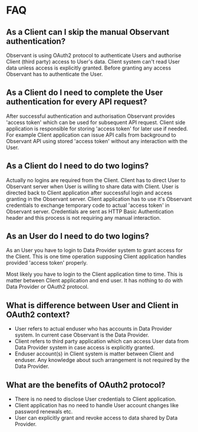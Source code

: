 # FAQ

## As a Client can I skip the manual Observant authentication?
Observant is using OAuth2 protocol to authenticate Users and authorise Client (third party) access to User's data. Client system can't read User data unless access is explicitly granted. Before granting any access Observant has to authenticate the User.

## As a Client do I need to complete the User authentication for every API request?
After successful authentication and authorisation Observant provides 'access token' which can be used for subsequent API request. Client side application is responsible for storing 'access token' for later use if needed. For example Client application can issue API calls from background to Observant API using stored 'access token' without any interaction with the User.

## As a Client do I need to do two logins?
Actually no logins are required from the Client. Client has to direct User to Observant server when User is willing to share data with Client. User is directed back to Client application after successful login and access granting in the Observant server. Client application has to use it's Observant credentials to exchange temporary code to actual 'access token' in Observant server. Credentials are sent as HTTP Basic Authentication header and this process is not requiring any manual interaction.

## As an User do I need to do two logins?
As an User you have to login to Data Provider system to grant access for the Client. This is one time operation supposing Client application handles provided 'access token' properly. 

Most likely you have to login to the Client application time to time. This is matter between Client application and end user. It has nothing to do with Data Provider or OAuth2 protocol.

## What is difference between User and Client in OAuth2 context?
* User refers to actual enduser who has accounts in Data Provider system. In current case Observant is the Data Provider.
* Client refers to third party application which can access User data from Data Provider system in case access is explicitly granted.
* Enduser account(s) in Client system is matter between Client and enduser. Any knowledge about such arrangement is not required by the Data Provider.

## What are the benefits of OAuth2 protocol?
* There is no need to disclose User credentials to Client application.
* Client application has no need to handle User account changes like password renewals etc.
* User can explicitly grant and revoke access to data shared by Data Provider.
